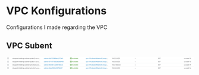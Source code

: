 # VPC Konfigurations
Configurations I made regarding the VPC

## VPC Subent
![Alt text](images/image.png)
